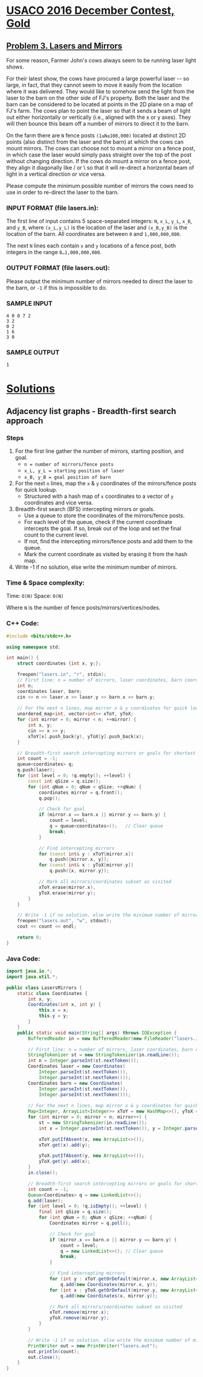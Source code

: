 # [USACO 2016 December Contest, Gold](http://www.usaco.org/index.php?page=dec16results)
## [Problem 3. Lasers and Mirrors](http://www.usaco.org/index.php?page=viewproblem2&cpid=671)

For some reason, Farmer John's cows always seem to be running laser light shows.

For their latest show, the cows have procured a large powerful laser -- so large, in fact, that they cannot seem to move it easily from the location where it was delivered. They would like to somehow send the light from the laser to the barn on the other side of FJ's property. Both the laser and the barn can be considered to be located at points in the 2D plane on a map of FJ's farm. The cows plan to point the laser so that it sends a beam of light out either horizontally or vertically (i.e., aligned with the x or y axes). They will then bounce this beam off a number of mirrors to direct it to the barn.

On the farm there are `N` fence posts `(1≤N≤100,000)` located at distinct 2D points (also distinct from the laser and the barn) at which the cows can mount mirrors. The cows can choose not to mount a mirror on a fence post, in which case the laser would simply pass straight over the top of the post without changing direction. If the cows do mount a mirror on a fence post, they align it diagonally like / or \ so that it will re-direct a horizontal beam of light in a vertical direction or vice versa.

Please compute the minimum possible number of mirrors the cows need to use in order to re-direct the laser to the barn.

### INPUT FORMAT (file lasers.in):
The first line of input contains 5 space-separated integers: `N`, `x_L`, `y_L`, `x_B`, and `y_B`, where `(x_L,y_L)` is the location of the laser and `(x_B,y_B)` is the location of the barn. All coordinates are between `0` and `1,000,000,000`.

The next `N` lines each contain `x` and `y` locations of a fence post, both integers in the range `0…1,000,000,000`.

### OUTPUT FORMAT (file lasers.out):

Please output the minimum number of mirrors needed to direct the laser to the barn, or `-1` if this is impossible to do.

### SAMPLE INPUT
```
4 0 0 7 2
3 2
0 2
1 6
3 0
```

### SAMPLE OUTPUT
```
1
```

# [Solutions](https://github.com/Reddimus/USACO_notes/tree/main/Graphs/Gold/P3_2016-Lasers_And_Mirrors)

## Adjacency list graphs - Breadth-first search approach

### Steps
1. For the first line gather the number of mirrors, starting position, and goal.
    - `n = number of mirrors/fence posts`
    - `x_L, y_L = starting position of laser`
    - `x_B, y_B = goal position of barn`
2. For the next `n` lines, map the `x` & `y` coordinates of the mirrors/fence posts for quick lookup.
    - Structured with a hash map of `x` coordinates to a vector of `y` coordinates and vice versa.
3. Breadth-first search (BFS) intercepting mirrors or goals.
    - Use a queue to store the coordinates of the mirrors/fence posts.
    - For each level of the queue, check if the current coordinate intercepts the goal. If so, break out of the loop and set the final count to the current level.
    - If not, find the intercepting mirrors/fence posts and add them to the queue.
    - Mark the current coordinate as visited by erasing it from the hash map.
4. Write -1 if no solution, else write the minimum number of mirrors.

### Time & Space complexity:
Time: `O(N)`
Space: `O(N)`

Where `N` is the number of fence posts/mirrors/vertices/nodes.

### C++ Code:
```cpp
#include <bits/stdc++.h>

using namespace std;

int main() {
    struct coordinates {int x, y;};

    freopen("lasers.in", "r", stdin);
    // First line: n = number of mirrors, laser coordinates, barn coordinates
    int n;
    coordinates laser, barn;
    cin >> n >> laser.x >> laser.y >> barn.x >> barn.y;
    
    // For the next n lines, map mirror x & y coordinates for quick lookup
    unordered_map<int, vector<int>> xToY, yToX;
    for (int mirror = 0; mirror < n; ++mirror) {
        int x, y;
        cin >> x >> y;
        xToY[x].push_back(y), yToX[y].push_back(x);
    }

    // Breadth-first search intercepting mirrors or goals for shortest path
    int count = -1;
    queue<coordinates> q;
    q.push(laser);
    for (int level = 0; !q.empty(); ++level) {
        const int qSize = q.size();
        for (int qNum = 0; qNum < qSize; ++qNum) {
            coordinates mirror = q.front();
            q.pop();

            // Check for goal
            if (mirror.x == barn.x || mirror.y == barn.y) {
                count = level;
                q = queue<coordinates>();   // Clear queue
                break;
            }

            // Find intercepting mirrors
            for (const int& y : xToY[mirror.x])
                q.push({mirror.x, y});
            for (const int& x : yToX[mirror.y])
                q.push({x, mirror.y});

            // Mark all mirrors/coordinates subset as visited
            xToY.erase(mirror.x),
            yToX.erase(mirror.y);
        }
    }

    // Write -1 if no solution, else write the minimum number of mirrors
    freopen("lasers.out", "w", stdout);
    cout << count << endl;

    return 0;
}
```

### Java Code:
```java
import java.io.*;
import java.util.*;

public class LasersMirrors {
    static class Coordinates {
        int x, y;
        Coordinates(int x, int y) {
            this.x = x;
            this.y = y;
        }
    }
    public static void main(String[] args) throws IOException {
        BufferedReader in = new BufferedReader(new FileReader("lasers.in"));

        // First line: n = number of mirrors, laser coordinates, barn coordinates
        StringTokenizer st = new StringTokenizer(in.readLine());
        int n = Integer.parseInt(st.nextToken());
        Coordinates laser = new Coordinates(
            Integer.parseInt(st.nextToken()), 
            Integer.parseInt(st.nextToken()));
        Coordinates barn = new Coordinates(
            Integer.parseInt(st.nextToken()), 
            Integer.parseInt(st.nextToken()));
        
        // For the next n lines, map mirror x & y coordinates for quick lookup
        Map<Integer, ArrayList<Integer>> xToY = new HashMap<>(), yToX = new HashMap<>();
        for (int mirror = 0; mirror < n; mirror++) {
            st = new StringTokenizer(in.readLine());
            int x = Integer.parseInt(st.nextToken()), y = Integer.parseInt(st.nextToken());

            xToY.putIfAbsent(x, new ArrayList<>());
            xToY.get(x).add(y);

            yToX.putIfAbsent(y, new ArrayList<>());
            yToX.get(y).add(x);
        }
        in.close();

        // Breadth-first search intercepting mirrors or goals for shortest path
        int count = -1;
        Queue<Coordinates> q = new LinkedList<>();
        q.add(laser);
        for (int level = 0; !q.isEmpty(); ++level) {
            final int qSize = q.size();
            for (int qNum = 0; qNum < qSize; ++qNum) {
                Coordinates mirror = q.poll();

                // Check for goal
                if (mirror.x == barn.x || mirror.y == barn.y) {
                    count = level;
                    q = new LinkedList<>(); // Clear queue
                    break;
                }

                // Find intercepting mirrors
                for (int y : xToY.getOrDefault(mirror.x, new ArrayList<>()))
                    q.add(new Coordinates(mirror.x, y));
                for (int x : yToX.getOrDefault(mirror.y, new ArrayList<>()))
                    q.add(new Coordinates(x, mirror.y));

                // Mark all mirrors/coordinates subset as visited
                xToY.remove(mirror.x);
                yToX.remove(mirror.y); 
            }
        }

        // Write -1 if no solution, else write the minimum number of mirrors
        PrintWriter out = new PrintWriter("lasers.out");
        out.println(count);
        out.close();
    }
}
```